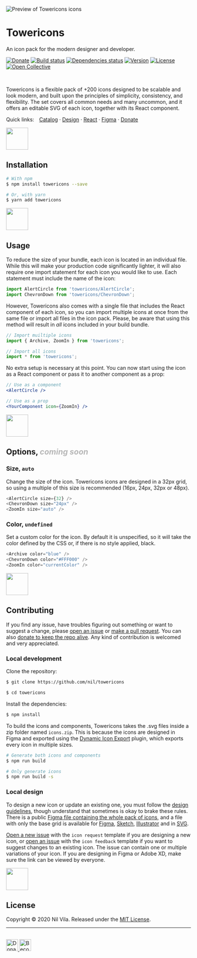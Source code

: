 ![Preview of Towericons icons](https://user-images.githubusercontent.com/13088397/80737994-a3af4180-8b14-11ea-8877-ca442b0a3750.png)

# Towericons
An icon pack for the modern designer and developer.

[![Donate](https://img.shields.io/static/v1?label=&message=Donate&color=003087&width=400)](https://paypal.me/nilvilam)
[![Build status](https://travis-ci.org/nil/towericons.svg?branch=master)](https://travis-ci.org/nil/towericons)
[![Dependencies status](https://img.shields.io/david/dev/nil/towericons.svg)](https://david-dm.org/nil/towericons)
[![Version](https://img.shields.io/npm/v/towericons.svg)](https://www.npmjs.com/package/towericons)
[![License](https://img.shields.io/npm/l/towericons.svg)](https://github.com/nil/towericons/blob/master/LICENSE)
[![Open Collective](https://img.shields.io/opencollective/all/towericons?label=backers)](https://opencollective.com/towericons)

<br />

Towericons is a flexible pack of +200 icons designed to be scalable and look modern, and built upon the principles of simplicity, consistency, and flexibility. The set covers all common needs and many uncommon, and it offers an editable SVG of each icon, together with its React component.

Quick links:&emsp;[Catalog](https://nil.github.io/towericons) · [Design](https://nil.github.io/towericons/guidelines) · [React](#installation) · [Figma](https://www.figma.com/file/84My22ahq47CcqA8b9QEhw/Towericons?node-id=0%3A1) · [Donate](https://paypal.me/nilvilam)

<img src="https://user-images.githubusercontent.com/13088397/80737999-a447d800-8b14-11ea-8dfb-f3da2d24c4fe.png" aria-hidden="true" height="60px" />

## Installation

```sh
# With npm
$ npm install towericons --save

# Or, with yarn
$ yarn add towericons
```

<img src="https://user-images.githubusercontent.com/13088397/80738004-a5790500-8b14-11ea-920d-c4a8c0305e0a.png" aria-hidden="true" height="60px" />

## Usage

To reduce the size of your bundle, each icon is located in an individual file. While this will make your production code significantly lighter, it will also require one import statement for each icon you would like to use. Each statement must include the name of the icon:

```js
import AlertCircle from 'towericons/AlertCircle';
import ChevronDown from 'towericons/ChevronDown';
```

However, Towericons also comes with a single file that includes the React component of each icon, so you can import multiple icons at once from the same file or import all files in the icon pack. Please, be aware that using this method will result in *all* icons included in your build bundle.


```js
// Import muiltiple icons
import { Archive, ZoomIn } from 'towericons';

// Import all icons
import * from 'towericons';
```

No extra setup is necessary at this point. You can now start using the icon as a React component or pass it to another component as a prop:

```jsx
// Use as a component
<AlertCircle />

// Use as a prop
<YourComponent icon={ZoomIn} />
```

<img src="https://user-images.githubusercontent.com/13088397/80738002-a4e06e80-8b14-11ea-8343-296bf4c794c9.png" aria-hidden="true" height="60px" />

## Options, <i style="opacity: 0.3">coming soon</i>

### Size, `auto`

Change the size of the icon. Towericons icons are designed in a 32px grid, so using a multiple of this size is recommended (16px, 24px, 32px or 48px).

```js
<AlertCircle size={32} />
<ChevronDown size="24px" />
<ZoomIn size="auto" />
```

### Color, `undefined`

Set a custom color for the icon. By default it is unspecified, so it will take the color defined by the CSS or, if there is no style applied, black.

```js
<Archive color="blue" />
<ChevronDown color="#FFF000" />
<ZoomIn color="currentColor" />
```

<img src="https://user-images.githubusercontent.com/13088397/80737989-a316ab00-8b14-11ea-98cf-f9c68f9b0cf5.png" aria-hidden="true" height="60px" />

## Contributing

If you find any issue, have troubles figuring out something or want to suggest a change, please [open an issue](https://github.com/nil/towericons/issues/new/choose) or [make a pull request](https://github.com/nil/towericons/compare). You can also [donate to keep the repo alive](https://paypal.me/nilvilam). Any kind of contribution is welcomed and very appreciated.

### Local development

Clone the repository:

```sh
$ git clone https://github.com/nil/towericons

$ cd towericons
```

Install the dependencies:

```sh
$ npm install
```

To build the icons and components, Towericons takes the .svg files inside a zip folder named `icons.zip`. This is because the icons are designed in Figma and exported using the [Dynamic Icon Export](https://github.com/nil/figma-dynamic-icon-export) plugin, which exports every icon in multiple sizes.

```sh
# Generate both icons and components
$ npm run build

# Only generate icons
$ npm run build -s
```

### Local design

To design a new icon or update an existing one, you must follow the [design guidelines](), though understand that sometimes is okay to brake these rules. There is a public [Figma file containing the whole pack of icons](), and a file with only the base grid is available for [Figma](), [Sketch](), [Illustrator]() and in [SVG]().

[Open a new issue](https://github.com/nil/towericons/issues/new?assignees=&labels=icon+request&template=icon-request.md&title=%5BIcon+request%5D) with the `icon request` template if you are designing a new icon, or [open an issue](https://github.com/nil/towericons/issues/new?assignees=&labels=icon+bug&template=icon-feedback.md&title=%5BIcon+bug%5D) with the `icon feedback` template if you want to suggest changes to an existing icon. The issue can contain one or multiple variations of your icon. If you are designing in Figma or Adobe XD, make sure the link can be viewed by everyone.

<img src="https://user-images.githubusercontent.com/13088397/80738001-a4e06e80-8b14-11ea-88ad-9d8735c37ade.png" aria-hidden="true" height="60px" />

## License

Copyright © 2020 Nil Vila. Released under the [MIT License](https://github.com/nil/towericons/blob/master/LICENSE).

<hr />
<br />

<a href="https://paypal.me/nilvilam" target="_blank">
  <img src="https://img.shields.io/static/v1?label=&message=Donate&color=003087" alt="Donate" height="32px" />
</a>
<a href="https://opencolective.com/towericons" target="_blank">
  <img src="https://img.shields.io/opencollective/all/towericons?label=backers" alt="Become a backer" height="32px" />
</a>
